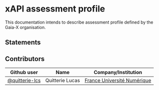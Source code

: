 # xAPI assessment profile

This documentation intends to describe assessment profile defined by the Gaia-X organisation.

## Statements

## Contributors

| Github user  | Name            | Company/Institution         |
|----------------|-----------------|-----------------------------|
| [@quitterie-lcs](https://github.com/quitterie-lcs) | Quitterie Lucas | [France Université Numérique](https://www.france-universite-numerique.fr/en/) |

